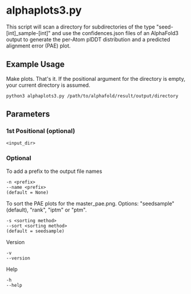 # alphaplots3.py
This script will scan a directory for subdirectories of the type "seed-[int]_sample-[int]" and use the confidences.json files of an AlphaFold3 output to generate the per-Atom plDDT distribution and a predicted alignment error (PAE) plot.

## Example Usage
Make plots. That's it. If the positional argument for the directory is empty, your current directory is assumed.
```
python3 alphaplots3.py /path/to/alphafold/result/output/directory
```

## Parameters
### 1st Positional (optional)
```
<input_dir>
```
### Optional
To add a prefix to the output file names
```
-n <prefix>
--name <prefix>
(default = None)
```
To sort the PAE plots for the master_pae.png. Options: "seedsample" (default), "rank", "iptm" or "ptm".
```
-s <sorting method>
--sort <sorting method>
(default = seedsample)
```
Version
```
-v
--version
```
Help
```
-h
--help
```
